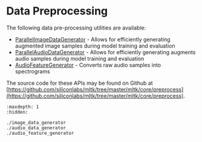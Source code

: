 # Data Preprocessing


The following data pre-processing utilities are available:

- [ParallelImageDataGenerator](./image_data_generator.md) - Allows for efficiently generating augmented image samples during model training and evaluation
- [ParallelAudioDataGenerator](./audio_data_generator.md) - Allows for efficiently generating augments audio samples during model training and evaluation
- [AudioFeatureGenerator](audio_feature_generator.md) - Converts raw audio samples into spectrograms

The source code for these APIs may be found on Github at [https://github.com/siliconlabs/mltk/tree/master/mltk/core/preprocess](https://github.com/siliconlabs/mltk/tree/master/mltk/core/preprocess).




```{toctree}
:maxdepth: 1
:hidden:

./image_data_generator
./audio_data_generator
./audio_feature_generator

```